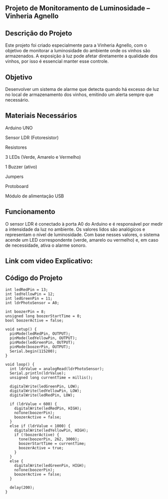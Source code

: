 ## Projeto de Monitoramento de Luminosidade – Vinheria Agnello

## Descrição do Projeto
Este projeto foi criado especialmente para a Vinheria Agnello, com o objetivo de monitorar a luminosidade do ambiente onde os vinhos são armazenados. A exposição à luz pode afetar diretamente a qualidade dos vinhos, por isso é essencial manter esse controle.

## Objetivo
Desenvolver um sistema de alarme que detecta quando há excesso de luz no local de armazenamento dos vinhos, emitindo um alerta sempre que necessário.



## Materiais Necessários
Arduino UNO


Sensor LDR (Fotoresistor)


Resistores


3 LEDs (Verde, Amarelo e Vermelho)


1 Buzzer (ativo)


Jumpers


Protoboard


Módulo de alimentação USB


## Funcionamento
O sensor LDR é conectado à porta A0 do Arduino e é responsável por medir a intensidade da luz no ambiente. Os valores lidos são analógicos e representam o nível de luminosidade. Com base nesses valores, o sistema acende um LED correspondente (verde, amarelo ou vermelho) e, em caso de necessidade, ativa o alarme sonoro.


## Link com video Explicativo:

## Código do Projeto
```
int ledRedPin = 13;
int ledYellowPin = 12;
int ledGreenPin = 11;
int ldrPhotoSensor = A0;

int boozerPin = 8;
unsigned long boozerStartTime = 0;
bool boozerActive = false;

void setup() {
  pinMode(ledRedPin, OUTPUT);
  pinMode(ledYellowPin, OUTPUT);
  pinMode(ledGreenPin, OUTPUT);
  pinMode(boozerPin, OUTPUT);
  Serial.begin(115200);
}

void loop() {
  int ldrValue = analogRead(ldrPhotoSensor);
  Serial.println(ldrValue);
  unsigned long currentTime = millis();

  digitalWrite(ledGreenPin, LOW);
  digitalWrite(ledYellowPin, LOW);
  digitalWrite(ledRedPin, LOW);

  if (ldrValue < 600) {
    digitalWrite(ledRedPin, HIGH);
    noTone(boozerPin);
    boozerActive = false;
  } 
  else if (ldrValue < 1000) {
    digitalWrite(ledYellowPin, HIGH);
    if (!boozerActive) {
      tone(boozerPin, 262, 3000);
      boozerStartTime = currentTime;
      boozerActive = true;
    }
  } 
  else {
    digitalWrite(ledGreenPin, HIGH);
    noTone(boozerPin);
    boozerActive = false;
  }

  delay(200);
}

